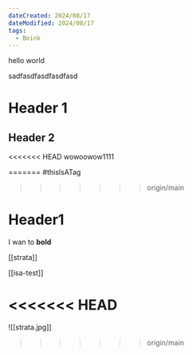 ```yaml
---
dateCreated: 2024/08/17
dateModified: 2024/08/17
tags:
  - Boink
---
```




hello world

sadfasdfasdfasdfasd

# Header 1
## Header 2

<<<<<<< HEAD
wowoowow1111


=======
#thisIsATag
>>>>>>> origin/main

# Header1

I wan to **bold**

[[strata]]

[[isa-test]]

<<<<<<< HEAD
=======
![[strata.jpg]]
>>>>>>> origin/main
